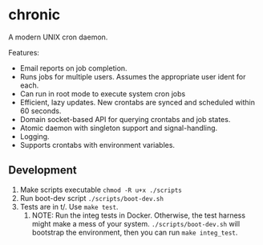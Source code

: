 # chronic

A modern UNIX cron daemon.

Features:
- Email reports on job completion.
- Runs jobs for multiple users. Assumes the appropriate user ident for each.
- Can run in root mode to execute system cron jobs
- Efficient, lazy updates. New crontabs are synced and scheduled within 60 seconds.
- Domain socket-based API for querying crontabs and job states.
- Atomic daemon with singleton support and signal-handling.
- Logging.
- Supports crontabs with environment variables.

## Development

1. Make scripts executable `chmod -R u+x ./scripts`
2. Run boot-dev script `./scripts/boot-dev.sh`
3. Tests are in t/. Use `make test`.
   1. NOTE: Run the integ tests in Docker. Otherwise, the test harness might make a mess of your system. `./scripts/boot-dev.sh` will bootstrap the environment, then you can run `make integ_test`.
